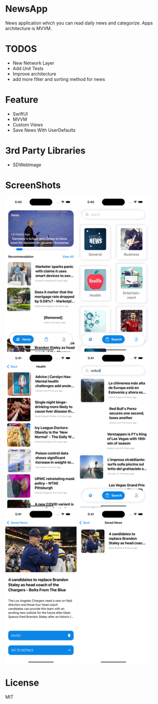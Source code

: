 # NewsApp
News application which you can read daily news and categorize. Apps architecture is MVVM.

# TODOS
- New Network Layer
- Add Unit Tests
- Improve architecture
- add more filter and sorting method for news

# Feature
- SwiftUI
- MVVM
- Custom Views
- Save News With UserDefaults

# 3rd Party Libraries
- SDWebImage

# ScreenShots
<img src="ScreenShots/Home.png" width="225"> <img src="ScreenShots/Categories.png" width="225">
<img src="ScreenShots/CategoryResult.png" width="225"> <img src="ScreenShots/Search.png" width="225">
<img src="ScreenShots/NewsDetail.png" width="225"> <img src="ScreenShots/SavedNews.png" width="225">

# License
MIT
